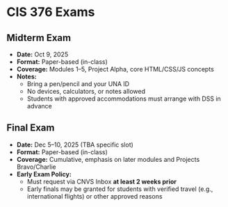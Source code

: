 # CIS 376 Exams

## Midterm Exam
- **Date:** Oct 9, 2025
- **Format:** Paper-based (in-class)
- **Coverage:** Modules 1–5, Project Alpha, core HTML/CSS/JS concepts
- **Notes:**  
  - Bring a pen/pencil and your UNA ID  
  - No devices, calculators, or notes allowed  
  - Students with approved accommodations must arrange with DSS in advance

## Final Exam
- **Date:** Dec 5–10, 2025 (TBA specific slot)
- **Format:** Paper-based (in-class)
- **Coverage:** Cumulative, emphasis on later modules and Projects Bravo/Charlie
- **Early Exam Policy:**  
  - Must request via CNVS Inbox **at least 2 weeks prior**  
  - Early finals may be granted for students with verified travel (e.g., international flights) or other approved reasons
